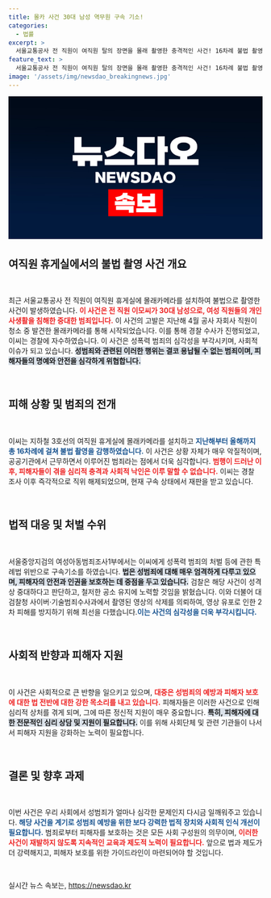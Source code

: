```yaml
---
title: 몰카 사건 30대 남성 역무원 구속 기소!
categories:
  - 법률
excerpt: >
  서울교통공사 전 직원이 여직원 탈의 장면을 몰래 촬영한 충격적인 사건! 16차례 불법 촬영으로 구속된 그는, 범행이 발각되자마자 자수하며 직위 해제되었다. 검찰, 엄정 대응 예고!
feature_text: >
  서울교통공사 전 직원이 여직원 탈의 장면을 몰래 촬영한 충격적인 사건! 16차례 불법 촬영으로 구속된 그는, 범행이 발각되자마자 자수하며 직위 해제되었다. 검찰, 엄정 대응 예고!
image: '/assets/img/newsdao_breakingnews.jpg'
---
```


<p><img src="/assets/img/newsdao_breakingnews.jpg" alt="ontimetimes 속보" /></p>

<h2 data-ke-size="size26">여직원 휴게실에서의 불법 촬영 사건 개요</h2>

<p data-ke-size="size16">&nbsp;</p>

<p>최근 서울교통공사 전 직원이 여직원 휴게실에 몰래카메라를 설치하여 불법으로 촬영한 사건이 발생하였습니다. <b><span style="color: #ee2323;">이 사건은 전 직원 이모씨가 30대 남성으로, 여성 직원들의 개인 사생활을 침해한 중대한 범죄입니다.</span></b> 이 사건의 고발은 지난해 4월 공사 자회사 직원이 청소 중 발견한 몰래카메라를 통해 시작되었습니다. 이를 통해 경찰 수사가 진행되었고, 이씨는 경찰에 자수하였습니다. 이 사건은 성폭력 범죄의 심각성을 부각시키며, 사회적 이슈가 되고 있습니다. <b><span style="background-color: #21538527;">성범죄와 관련된 이러한 행위는 결코 용납될 수 없는 범죄이며, 피해자들의 명예와 안전을 심각하게 위협합니다.</span></b></p>

<p data-ke-size="size16">&nbsp;</p>

<h2 data-ke-size="size26">피해 상황 및 범죄의 전개</h2>

<p data-ke-size="size16">&nbsp;</p>

<p>이씨는 지하철 3호선의 여직원 휴게실에 몰래카메라를 설치하고 <b><span style="color: #1a5490;">지난해부터 올해까지 총 16차례에 걸쳐 불법 촬영을 감행하였습니다.</span></b> 이 사건은 상황 자체가 매우 악질적이며, 공공기관에서 근무하면서 이루어진 범죄라는 점에서 더욱 심각합니다. <b><span style="color: #ee2323;">범행이 드러난 이후, 피해자들이 겪을 심리적 충격과 사회적 낙인은 이루 말할 수 없습니다.</span></b> 이씨는 경찰 조사 이후 즉각적으로 직위 해제되었으며, 현재 구속 상태에서 재판을 받고 있습니다.</p>

<p data-ke-size="size16">&nbsp;</p>

<h2 data-ke-size="size26">법적 대응 및 처벌 수위</h2>

<p data-ke-size="size16">&nbsp;</p>

<p>서울중앙지검의 여성아동범죄조사1부에서는 이씨에게 성폭력 범죄의 처벌 등에 관한 특례법 위반으로 구속기소를 하였습니다. <b><span style="background-color: #21538527;">법은 성범죄에 대해 매우 엄격하게 다루고 있으며, 피해자의 안전과 인권을 보호하는 데 중점을 두고 있습니다.</span></b> 검찰은 해당 사건이 성격상 중대하다고 판단하고, 철저한 공소 유지에 노력할 것임을 밝혔습니다. 이와 더불어 대검찰청 사이버·기술범죄수사과에서 촬영된 영상의 삭제를 의뢰하여, 영상 유포로 인한 2차 피해를 방지하기 위해 최선을 다했습니다.<b><span style="color: #1a5490;">이는 사건의 심각성을 더욱 부각시킵니다.</span></b></p>

<p data-ke-size="size16">&nbsp;</p>

<h2 data-ke-size="size26">사회적 반향과 피해자 지원</h2>

<p data-ke-size="size16">&nbsp;</p>

<p>이 사건은 사회적으로 큰 반향을 일으키고 있으며, <b><span style="color: #ee2323;">대중은 성범죄의 예방과 피해자 보호에 대한 법 전반에 대한 강한 목소리를 내고 있습니다.</span></b> 피해자들은 이러한 사건으로 인해 심리적 상처를 겪게 되며, 그에 따른 정신적 지원이 매우 중요합니다. <b><span style="background-color: #21538527;">특히, 피해자에 대한 전문적인 심리 상담 및 지원이 필요합니다.</span></b> 이를 위해 사회단체 및 관련 기관들이 나서서 피해자 지원을 강화하는 노력이 필요합니다. </p>

<p data-ke-size="size16">&nbsp;</p>

<h2 data-ke-size="size26">결론 및 향후 과제</h2>

<p data-ke-size="size16">&nbsp;</p>

<p>이번 사건은 우리 사회에서 성범죄가 얼마나 심각한 문제인지 다시금 일깨워주고 있습니다. <b><span style="color: #1a5490;">해당 사건을 계기로 성범죄 예방을 위한 보다 강력한 법적 장치와 사회적 인식 개선이 필요합니다.</span></b> 범죄로부터 피해자를 보호하는 것은 모든 사회 구성원의 의무이며, <b><span style="color: #ee2323;">이러한 사건이 재발하지 않도록 지속적인 교육과 제도적 노력이 필요합니다.</span></b> 앞으로 법과 제도가 더 강력해지고, 피해자 보호를 위한 가이드라인이 마련되어야 할 것입니다. </p>

<p data-ke-size="size16">&nbsp;</p>
실시간 뉴스 속보는, <a href="https://newsdao.kr" rel="dofollow">https://newsdao.kr</a>


